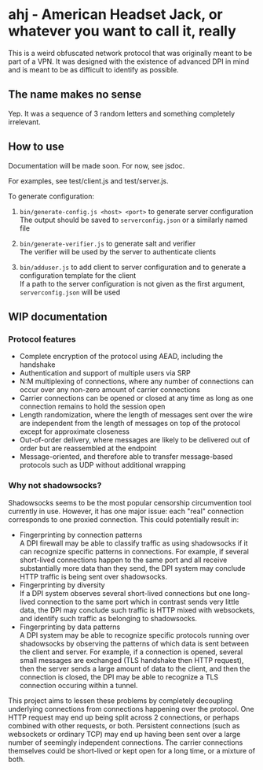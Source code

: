 # ahj - American Headset Jack, or whatever you want to call it, really

This is a weird obfuscated network protocol that was originally meant to be part
of a VPN. It was designed with the existence of advanced DPI in mind and is
meant to be as difficult to identify as possible.

## The name makes no sense

Yep. It was a sequence of 3 random letters and something completely irrelevant.

## How to use

Documentation will be made soon. For now, see jsdoc.

For examples, see test/client.js and test/server.js.

To generate configuration:

1. `bin/generate-config.js <host> <port>` to generate server configuration  
The output should be saved to `serverconfig.json` or a similarly named file

2. `bin/generate-verifier.js` to generate salt and verifier  
The verifier will be used by the server to authenticate clients

3. `bin/adduser.js` to add client to server configuration and to generate
a configuration template for the client  
If a path to the server configuration is not given as the first argument,
`serverconfig.json` will be used

## WIP documentation

### Protocol features

* Complete encryption of the protocol using AEAD, including the handshake
* Authentication and support of multiple users via SRP
* N:M multiplexing of connections, where any number of connections can occur
  over any non-zero amount of carrier connections
* Carrier connections can be opened or closed at any time as long as one
  connection remains to hold the session open
* Length randomization, where the length of messages sent over the wire are
  independent from the length of messages on top of the protocol except for
  approximate closeness
* Out-of-order delivery, where messages are likely to be delivered out of order
  but are reassembled at the endpoint
* Message-oriented, and therefore able to transfer message-based protocols such
  as UDP without additional wrapping

### Why not shadowsocks?

Shadowsocks seems to be the most popular censorship circumvention tool currently
in use. However, it has one major issue: each "real" connection corresponds to
one proxied connection. This could potentially result in:

* Fingerprinting by connection patterns  
A DPI firewall may be able to classify traffic as using shadowsocks if it can
recognize specific patterns in connections. For example, if several
short-lived connections happen to the same port and all receive substantially
more data than they send, the DPI system may conclude HTTP traffic is being
sent over shadowsocks.
* Fingerprinting by diversity  
If a DPI system observes several short-lived connections but one long-lived
connection to the same port which in contrast sends very little data, the DPI
may conclude such traffic is HTTP mixed with websockets, and identify such
traffic as belonging to shadowsocks.
* Fingerprinting by data patterns  
A DPI system may be able to recognize specific protocols running over
shadowsocks by observing the patterns of which data is sent between the client
and server. For example, if a connection is opened, several small messages are
exchanged (TLS handshake then HTTP request), then the server sends a large
amount of data to the client, and then the connection is closed, the DPI may
be able to recognize a TLS connection occuring within a tunnel.

This project aims to lessen these problems by completely decoupling underlying
connections from connections happening over the protocol. One HTTP request may
end up being split across 2 connections, or perhaps combined with other
requests, or both. Persistent connections (such as websockets or ordinary TCP)
may end up having been sent over a large number of seemingly independent
connections. The carrier connections themselves could be short-lived or kept
open for a long time, or a mixture of both.
